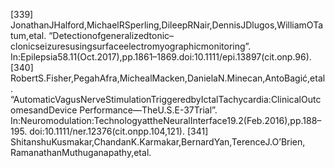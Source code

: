 [339] JonathanJHalford,MichaelRSperling,DileepRNair,DennisJDlugos,WilliamOTatum,etal.
“Detectionofgeneralizedtonic–clonicseizuresusingsurfaceelectromyographicmonitoring”.
In:Epilepsia58.11(Oct.2017),pp.1861–1869.doi:10.1111/epi.13897(cit.onp.96).
[340] RobertS.Fisher,PegahAfra,MichealMacken,DanielaN.Minecan,AntoBagić,etal.
“AutomaticVagusNerveStimulationTriggeredbyIctalTachycardia:ClinicalOutcomesandDevice
Performance—TheU.S.E-37Trial”.
In:Neuromodulation:TechnologyattheNeuralInterface19.2(Feb.2016),pp.188–195.
doi:10.1111/ner.12376(cit.onpp.104,121).
[341] ShitanshuKusmakar,ChandanK.Karmakar,BernardYan,TerenceJ.O’Brien,
RamanathanMuthuganapathy,etal.